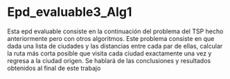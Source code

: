 # Epd_evaluable3_Alg1
Esta epd evaluable consiste en la continuación del problema del TSP hecho anteriormente pero
con otros algoritmos. Este problema consiste en que dada una lista de ciudades y las distancias
entre cada par de ellas, calcular la ruta más corta posible que visita cada ciudad exactamente una
vez y regresa a la ciudad origen. Se hablará de las conclusiones y resultados obtenidos al final de
este trabajo
